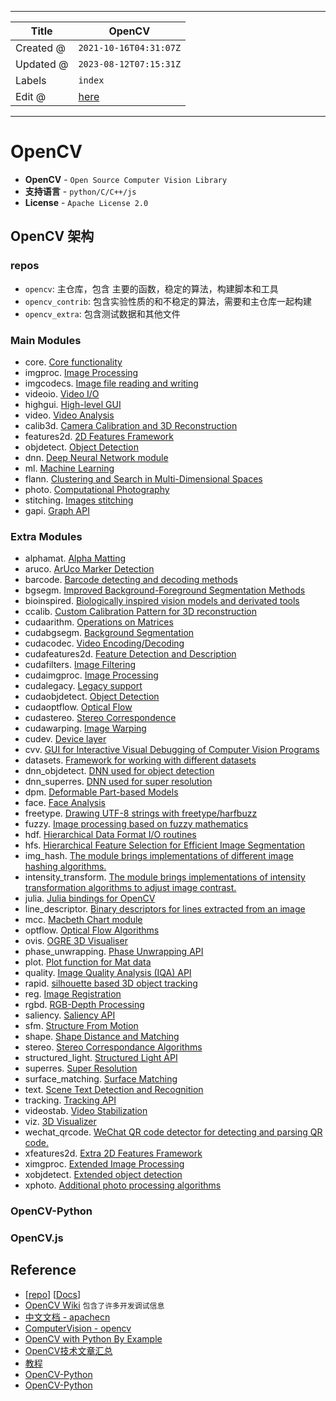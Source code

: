 -----

| Title     | OpenCV                                                |
| --------- | ----------------------------------------------------- |
| Created @ | `2021-10-16T04:31:07Z`                                |
| Updated @ | `2023-08-12T07:15:31Z`                                |
| Labels    | `index`                                               |
| Edit @    | [here](https://github.com/junxnone/aiwiki/issues/105) |

-----

# OpenCV

  - **OpenCV** - `Open Source Computer Vision Library`
  - **支持语言** - `python/C/C++/js`
  - **License** - `Apache License 2.0`

## OpenCV 架构

### repos

  - `opencv`: 主仓库，包含 主要的函数，稳定的算法，构建脚本和工具
  - `opencv_contrib`: 包含实验性质的和不稳定的算法，需要和主仓库一起构建
  - `opencv_extra`: 包含测试数据和其他文件

### Main Modules

  - core. [Core
    functionality](https://docs.opencv.org/4.6.0/d0/de1/group__core.html)
  - imgproc. [Image
    Processing](https://docs.opencv.org/4.6.0/d7/dbd/group__imgproc.html)
  - imgcodecs. [Image file reading and
    writing](https://docs.opencv.org/4.6.0/d4/da8/group__imgcodecs.html)
  - videoio. [Video
    I/O](https://docs.opencv.org/4.6.0/dd/de7/group__videoio.html)
  - highgui. [High-level
    GUI](https://docs.opencv.org/4.6.0/d7/dfc/group__highgui.html)
  - video. [Video
    Analysis](https://docs.opencv.org/4.6.0/d7/de9/group__video.html)
  - calib3d. [Camera Calibration and 3D
    Reconstruction](https://docs.opencv.org/4.6.0/d9/d0c/group__calib3d.html)
  - features2d. [2D Features
    Framework](https://docs.opencv.org/4.6.0/da/d9b/group__features2d.html)
  - objdetect. [Object
    Detection](https://docs.opencv.org/4.6.0/d5/d54/group__objdetect.html)
  - dnn. [Deep Neural Network
    module](https://docs.opencv.org/4.6.0/d6/d0f/group__dnn.html)
  - ml. [Machine
    Learning](https://docs.opencv.org/4.6.0/dd/ded/group__ml.html)
  - flann. [Clustering and Search in Multi-Dimensional
    Spaces](https://docs.opencv.org/4.6.0/dc/de5/group__flann.html)
  - photo. [Computational
    Photography](https://docs.opencv.org/4.6.0/d1/d0d/group__photo.html)
  - stitching. [Images
    stitching](https://docs.opencv.org/4.6.0/d1/d46/group__stitching.html)
  - gapi. [Graph API](https://docs.opencv.org/4.6.0/d0/d1e/gapi.html)

### Extra Modules

  - alphamat. [Alpha
    Matting](https://docs.opencv.org/4.6.0/d4/d40/group__alphamat.html)
  - aruco. [ArUco Marker
    Detection](https://docs.opencv.org/4.6.0/d9/d6a/group__aruco.html)
  - barcode. [Barcode detecting and decoding
    methods](https://docs.opencv.org/4.6.0/d2/dea/group__barcode.html)
  - bgsegm. [Improved Background-Foreground Segmentation
    Methods](https://docs.opencv.org/4.6.0/d2/d55/group__bgsegm.html)
  - bioinspired. [Biologically inspired vision models and derivated
    tools](https://docs.opencv.org/4.6.0/dd/deb/group__bioinspired.html)
  - ccalib. [Custom Calibration Pattern for 3D
    reconstruction](https://docs.opencv.org/4.6.0/d3/ddc/group__ccalib.html)
  - cudaarithm. [Operations on
    Matrices](https://docs.opencv.org/4.6.0/d5/d8e/group__cudaarithm.html)
  - cudabgsegm. [Background
    Segmentation](https://docs.opencv.org/4.6.0/d6/d17/group__cudabgsegm.html)
  - cudacodec. [Video
    Encoding/Decoding](https://docs.opencv.org/4.6.0/d0/d61/group__cudacodec.html)
  - cudafeatures2d. [Feature Detection and
    Description](https://docs.opencv.org/4.6.0/d6/d1d/group__cudafeatures2d.html)
  - cudafilters. [Image
    Filtering](https://docs.opencv.org/4.6.0/dc/d66/group__cudafilters.html)
  - cudaimgproc. [Image
    Processing](https://docs.opencv.org/4.6.0/d0/d05/group__cudaimgproc.html)
  - cudalegacy. [Legacy
    support](https://docs.opencv.org/4.6.0/d5/dc3/group__cudalegacy.html)
  - cudaobjdetect. [Object
    Detection](https://docs.opencv.org/4.6.0/d9/d3f/group__cudaobjdetect.html)
  - cudaoptflow. [Optical
    Flow](https://docs.opencv.org/4.6.0/d7/d3f/group__cudaoptflow.html)
  - cudastereo. [Stereo
    Correspondence](https://docs.opencv.org/4.6.0/dd/d47/group__cudastereo.html)
  - cudawarping. [Image
    Warping](https://docs.opencv.org/4.6.0/db/d29/group__cudawarping.html)
  - cudev. [Device
    layer](https://docs.opencv.org/4.6.0/df/dfc/group__cudev.html)
  - cvv. [GUI for Interactive Visual Debugging of Computer Vision
    Programs](https://docs.opencv.org/4.6.0/df/dff/group__cvv.html)
  - datasets. [Framework for working with different
    datasets](https://docs.opencv.org/4.6.0/d8/d00/group__datasets.html)
  - dnn\_objdetect. [DNN used for object
    detection](https://docs.opencv.org/4.6.0/d5/df6/group__dnn__objdetect.html)
  - dnn\_superres. [DNN used for super
    resolution](https://docs.opencv.org/4.6.0/d9/de0/group__dnn__superres.html)
  - dpm. [Deformable Part-based
    Models](https://docs.opencv.org/4.6.0/d9/d12/group__dpm.html)
  - face. [Face
    Analysis](https://docs.opencv.org/4.6.0/db/d7c/group__face.html)
  - freetype. [Drawing UTF-8 strings with
    freetype/harfbuzz](https://docs.opencv.org/4.6.0/d4/dfc/group__freetype.html)
  - fuzzy. [Image processing based on fuzzy
    mathematics](https://docs.opencv.org/4.6.0/df/d5b/group__fuzzy.html)
  - hdf. [Hierarchical Data Format I/O
    routines](https://docs.opencv.org/4.6.0/db/d77/group__hdf.html)
  - hfs. [Hierarchical Feature Selection for Efficient Image
    Segmentation](https://docs.opencv.org/4.6.0/dc/d29/group__hfs.html)
  - img\_hash. [The module brings implementations of different image
    hashing
    algorithms.](https://docs.opencv.org/4.6.0/d4/d93/group__img__hash.html)
  - intensity\_transform. [The module brings implementations of
    intensity transformation algorithms to adjust image
    contrast.](https://docs.opencv.org/4.6.0/dc/dfe/group__intensity__transform.html)
  - julia. [Julia bindings for
    OpenCV](https://docs.opencv.org/4.6.0/d7/d44/group__julia.html)
  - line\_descriptor. [Binary descriptors for lines extracted from an
    image](https://docs.opencv.org/4.6.0/dc/ddd/group__line__descriptor.html)
  - mcc. [Macbeth Chart
    module](https://docs.opencv.org/4.6.0/dd/d19/group__mcc.html)
  - optflow. [Optical Flow
    Algorithms](https://docs.opencv.org/4.6.0/d2/d84/group__optflow.html)
  - ovis. [OGRE 3D
    Visualiser](https://docs.opencv.org/4.6.0/d2/d17/group__ovis.html)
  - phase\_unwrapping. [Phase Unwrapping
    API](https://docs.opencv.org/4.6.0/df/d3a/group__phase__unwrapping.html)
  - plot. [Plot function for Mat
    data](https://docs.opencv.org/4.6.0/db/dfe/group__plot.html)
  - quality. [Image Quality Analysis (IQA)
    API](https://docs.opencv.org/4.6.0/dc/d20/group__quality.html)
  - rapid. [silhouette based 3D object
    tracking](https://docs.opencv.org/4.6.0/d4/dc4/group__rapid.html)
  - reg. [Image
    Registration](https://docs.opencv.org/4.6.0/db/d61/group__reg.html)
  - rgbd. [RGB-Depth
    Processing](https://docs.opencv.org/4.6.0/d2/d3a/group__rgbd.html)
  - saliency. [Saliency
    API](https://docs.opencv.org/4.6.0/d8/d65/group__saliency.html)
  - sfm. [Structure From
    Motion](https://docs.opencv.org/4.6.0/d8/d8c/group__sfm.html)
  - shape. [Shape Distance and
    Matching](https://docs.opencv.org/4.6.0/d1/d85/group__shape.html)
  - stereo. [Stereo Correspondance
    Algorithms](https://docs.opencv.org/4.6.0/dd/d86/group__stereo.html)
  - structured\_light. [Structured Light
    API](https://docs.opencv.org/4.6.0/d1/d90/group__structured__light.html)
  - superres. [Super
    Resolution](https://docs.opencv.org/4.6.0/d7/d0a/group__superres.html)
  - surface\_matching. [Surface
    Matching](https://docs.opencv.org/4.6.0/d9/d25/group__surface__matching.html)
  - text. [Scene Text Detection and
    Recognition](https://docs.opencv.org/4.6.0/d4/d61/group__text.html)
  - tracking. [Tracking
    API](https://docs.opencv.org/4.6.0/d9/df8/group__tracking.html)
  - videostab. [Video
    Stabilization](https://docs.opencv.org/4.6.0/d5/d50/group__videostab.html)
  - viz. [3D
    Visualizer](https://docs.opencv.org/4.6.0/d1/d19/group__viz.html)
  - wechat\_qrcode. [WeChat QR code detector for detecting and parsing
    QR
    code.](https://docs.opencv.org/4.6.0/dd/d63/group__wechat__qrcode.html)
  - xfeatures2d. [Extra 2D Features
    Framework](https://docs.opencv.org/4.6.0/d1/db4/group__xfeatures2d.html)
  - ximgproc. [Extended Image
    Processing](https://docs.opencv.org/4.6.0/df/d2d/group__ximgproc.html)
  - xobjdetect. [Extended object
    detection](https://docs.opencv.org/4.6.0/d4/d54/group__xobjdetect.html)
  - xphoto. [Additional photo processing
    algorithms](https://docs.opencv.org/4.6.0/de/daa/group__xphoto.html)

### OpenCV-Python

### OpenCV.js

## Reference

  - \[[repo](https://github.com/opencv)\]
    \[[Docs](https://docs.opencv.org/4.x/)\]
  - [OpenCV Wiki](https://github.com/opencv/opencv/wiki) `包含了许多开发调试信息`
  - [中文文档 - apachecn](https://opencv.apachecn.org/#/)
  - [ComputerVision - opencv](http://zhaoxuhui.top/tags/#ComputerVision)
  - [OpenCV with Python By
    Example](https://www.jianshu.com/c/ff20dc22c1bb)
  - [OpenCV技术文章汇总](https://mp.weixin.qq.com/s?__biz=MzA4MDExMDEyMw==&mid=2247485470&idx=1&sn=5c7781a089f1bbdc36d85fe38256c69f&chksm=9fa87f5aa8dff64c5260e3577b3abd60b368768f991aaa024e3a20f8780e5db4228e93ad662f&mpshare=1&scene=1&srcid=#rd)
  - [教程](http://codec.wang/docs/opencv/)
  - [OpenCV-Python](https://www.cnblogs.com/Undo-self-blog/category/1160700.html)
  - [OpenCV-Python](https://www.cnblogs.com/FHC1994/category/1210553.html)
